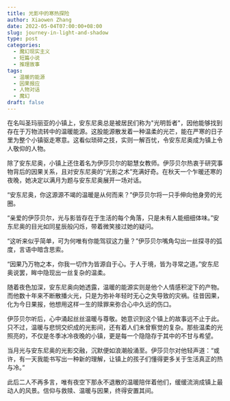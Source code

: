```yaml
---
title: 光影中的寒热探险
author: Xiaowen Zhang
date: 2022-05-04T07:00:00+08:00
slug: journey-in-light-and-shadow
type: post
categories:
  - 魔幻现实主义
  - 短篇小说
  - 推理故事
tags:
  - 温暖的能源
  - 因果报应
  - 人物对话
  - 魔幻
draft: false
---
```


在名叫圣玛丽亚的小镇上，安东尼奥总是被居民们称为"光明哲者"，因他能够找到存在于万物流转中的温暖能源。这股能源散发着一种温柔的光芒，能在严寒的日子里为整个小镇驱走寒意。这看似琐碎之技，实则一解百忧，令安东尼奥成为镇上令人敬仰的人物。

除了安东尼奥，小镇上还住着名为伊莎贝尔的聪慧女教师。伊莎贝尔热衷于研究事物背后的因果关系，且对安东尼奥的“光影之术”充满好奇。在秋天一个乍暖还寒的夜晚，她决定以满月为题与安东尼奥展开一场对话。

“安东尼奥，你这源源不竭的温暖是从何而来？”伊莎贝尔将一只手伸向他身旁的光圈。

“亲爱的伊莎贝尔，光与影皆存在于生活的每个角落，只是未有人能细细体味。”安东尼奥的目光如同星辰般闪烁，带着微笑接过她的疑问。

“这听来似乎简单，可为何唯有你能驾驭这力量？”伊莎贝尔嘴角勾出一丝探寻的弧度，言语中暗含思索。

“因果乃万物之本，你我一切作为皆源自于心。于人于境，皆为寻常之道。”安东尼奥说罢，眸中隐现出一丝复杂的温柔。

随着夜色加深，安东尼奥向她透露，温暖的能源实则是他个人情感积淀下的产物。而他数十年来不断散播火光，只是为弥补年轻时无心之失导致的灾祸。往昔因果，化为今日果报，他想用这样一生的赎罪来弥合心中久远的伤口。

伊莎贝尔听后，心中涌起丝丝温暖与尊敬。她意识到这个镇上的故事远不止于此。只不过，温暖与悲悯交织成的光影间，还有着人们未曾察觉的复杂。那些温柔的光照亮的，不仅是冬季冰冷夜晚的小镇，更是每一个隐隐存于其中的不甘与希望。

当月光与安东尼奥的光影交融，沉默便如浪潮般涌至。伊莎贝尔对他轻声道：“或许，有一天我能书写出一种新的理解，让镇上的孩子们懂得更多关于生活真正的热与冷。”

此后二人不再多言，唯有夜空下那永不退散的温暖陪伴着他们，缓缓流淌成镇上最动人的风景。信仰与救赎、温暖与因果，终得安置其间。